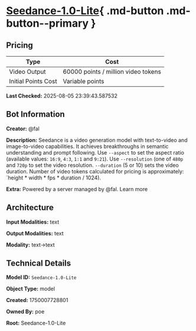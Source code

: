 # [Seedance-1.0-Lite](https://poe.com/Seedance-1.0-Lite){ .md-button .md-button--primary }

## Pricing

| Type | Cost |
|------|------|
| Video Output | 60000 points / million video tokens |
| Initial Points Cost | Variable points |

**Last Checked:** 2025-08-05 23:39:43.587532


## Bot Information

**Creator:** @fal

**Description:** Seedance is a video generation model with text-to-video and image-to-video capabilities. It achieves breakthroughs in semantic understanding and prompt following. Use `--aspect` to set the aspect ratio (available values: `16:9`, `4:3`, `1:1` and `9:21`). Use `--resolution` (one of `480p` and `720p` to set the video resolution. `--duration` (5 or 10) sets the video duration.
Number of video tokens calculated for pricing is approximately: `height * width * fps * duration / 1024).

**Extra:** Powered by a server managed by @fal. Learn more


## Architecture

**Input Modalities:** text

**Output Modalities:** text

**Modality:** text->text


## Technical Details

**Model ID:** `Seedance-1.0-Lite`

**Object Type:** model

**Created:** 1750007728801

**Owned By:** poe

**Root:** Seedance-1.0-Lite
